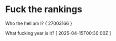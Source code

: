 # Fuck the rankings

Who the hell am I?
{ 27003166 }

What fucking year is it?
[ 2025-04-15T00:30:00Z ]

